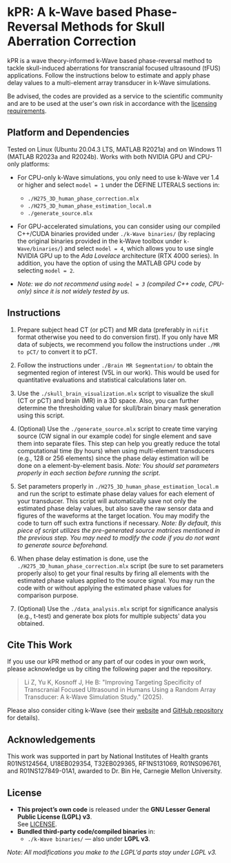 # kPR: A k-Wave based Phase-Reversal Methods for Skull Aberration Correction

kPR is a wave theory-informed k-Wave based phase-reversal method to tackle skull-induced aberrations for transcranial focused ultrasound (tFUS) applications. Follow the instructions below to estimate and apply phase delay values to a multi-element array transducer in k-Wave simulations.

Be advised, the codes are provided as a service to the scientific community and are to be used at the user's own risk in accordance with the [licensing requirements](#license).

## Platform and Dependencies

Tested on Linux (Ubuntu 20.04.3 LTS, MATLAB R2021a) and on Windows 11 (MATLAB R2023a and R2024b). Works with both NVIDIA GPU and CPU-only platforms:

- For CPU-only k-Wave simulations, you only need to use k-Wave ver 1.4 or higher and select `model = 1` under the DEFINE LITERALS sections in:
  - `./H275_3D_human_phase_correction.mlx`
  -  `./H275_3D_human_phase_estimation_local.m` 
  -  `./generate_source.mlx`

- For GPU-accelerated simulations, you can consider using our compiled C++/CUDA binaries provided under `./k-Wave binaries/` (by replacing the original binaries provided in the k-Wave toolbox under `k-Wave/binaries/`) and select `model = 4`, which allows you to use single NVIDIA GPU up to the *Ada Lovelace* architecture (RTX 4000 series). In addition, you have the option of using the MATLAB GPU code by selecting `model = 2`.
- *Note: we do not recommend using `model = 3` (compiled C++ code, CPU-only) since it is not widely tested by us.*

## Instructions

1. Prepare subject head CT (or pCT) and MR data (preferably in `nifit` format otherwise you need to do conversion first). If you only have MR data of subjects, we recommend you follow the instructions under `./MR to pCT/` to convert it to pCT.
2.  Follow the instructions under `./Brain MR Segmentation/` to obtain the segmented region of interest (V5L in our work). This would be used for quantitative evaluations and statistical calculations later on.

3. Use the `./skull_brain_visualization.mlx` script to visualize the skull (CT or pCT) and brain (MR) in a 3D space. Also, you can further determine the thresholding value for skull/brain binary mask generation using this script.

4. (Optional) Use the `./generate_source.mlx` script to create time varying source (CW signal in our example code) for single element and save them into separate files. This step can help you greatly reduce the total computational time (by hours) when using multi-element transducers (e.g., 128 or 256 elements) since the phase delay estimation will be done on a element-by-element basis. *Note: You should set parameters properly in each section before running the script.*
5. Set parameters properly in `./H275_3D_human_phase_estimation_local.m` and run the script to estimate phase delay values for each element of your transducer. This script will automatically save not only the estimated phase delay values, but also save the raw sensor data and figures of the waveforms at the target location. You may modify the code to turn off such extra functions if necessary. *Note: By default, this piece of script utilizes the pre-generated source matrices mentioned in the previous step. You may need to modify the code if you do not want to generate source beforehand.*
6. When phase delay estimation is done, use the `./H275_3D_human_phase_correction.mlx` script (be sure to set parameters properly also) to get your final results by firing all elements with the estimated phase values applied to the source signal. You may run the code with or without applying the estimated phase values for comparison purpose.
7. (Optional) Use the `./data_analysis.mlx` script for significance analysis (e.g., t-test) and generate box plots for multiple subjects' data you obtained.

## Cite This Work

If you use our kPR method or any part of our codes in your own work, please acknowledge us by citing the following paper and the repository.

> Li Z, Yu K, Kosnoff J, He B: "Improving Targeting Specificity of Transcranial Focused Ultrasound in Humans Using a Random Array Transducer: A k-Wave Simulation Study." (2025).

Please also consider citing k-Wave (see their [website](https://www.k-wave.org/) and [GitHub repository](https://github.com/ucl-bug/k-wave?tab=readme-ov-file) for details).

## Acknowledgements

This work was supported in part by National Institutes of Health grants R01NS124564, U18EB029354, T32EB029365, RF1NS131069, R01NS096761, and R01NS127849-01A1, awarded to Dr. Bin He, Carnegie Mellon University.

## License

- **This project’s own code** is released under the **GNU Lesser General Public License (LGPL) v3**.  
  See [LICENSE](./LICENSE).
- **Bundled third-party code/compiled binaries** in:
  - `./k-Wave binaries/` — also under **LGPL v3**.

*Note: All modifications you make to the LGPL’d parts stay under LGPL v3.*